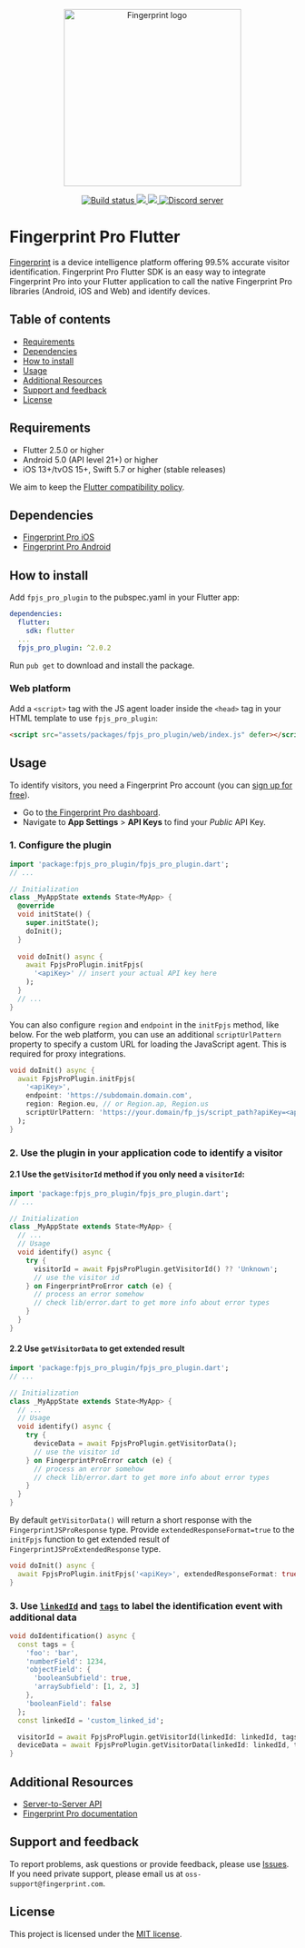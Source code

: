<p align="center">
  <a href="https://fingerprint.com">
    <picture>
     <source media="(prefers-color-scheme: dark)" srcset="https://raw.githubusercontent.com/fingerprintjs/fingerprintjs-pro-flutter/main/res/logo_light.svg" />
     <source media="(prefers-color-scheme: light)" srcset="https://raw.githubusercontent.com/fingerprintjs/fingerprintjs-pro-flutter/main/res/logo_dark.svg" />
     <img src="https://raw.githubusercontent.com/fingerprintjs/fingerprintjs-pro-flutter/main/res/logo_dark.svg" alt="Fingerprint logo" width="312px" />
   </picture>
  </a>
</p>
<p align="center">
  <a href="https://github.com/fingerprintjs/fingerprintjs-pro-flutter/actions/workflows/ci.yml">
    <img src="https://github.com/fingerprintjs/fingerprintjs-pro-flutter/actions/workflows/ci.yml/badge.svg" alt="Build status">
  </a>
  <a href="https://pub.dev/packages/fpjs_pro_plugin">
    <img src="https://img.shields.io/pub/v/fpjs_pro_plugin.svg"/>
  </a>
  <a href="https://opensource.org/licenses/MIT">
    <img src="https://img.shields.io/:license-mit-blue.svg?style=flat"/>
  </a>
  <a href="https://discord.gg/39EpE2neBg">
    <img src="https://img.shields.io/discord/852099967190433792?style=logo&label=Discord&logo=Discord&logoColor=white" alt="Discord server">
  </a>
</p>

# Fingerprint Pro Flutter
[Fingerprint](https://fingerprint.com/) is a device intelligence platform offering 99.5% accurate visitor
identification. Fingerprint Pro Flutter SDK is an easy way to integrate Fingerprint Pro into your Flutter
application to call the native Fingerprint Pro libraries (Android, iOS and Web) and identify devices.

## Table of contents
* [Requirements](#requirements)
* [Dependencies](#dependencies)
* [How to install](#how-to-install)
* [Usage](#usage)
* [Additional Resources](#additional-resources)
* [Support and feedback](#support-and-feedback)
* [License](#license)

## Requirements
- Flutter 2.5.0 or higher
- Android 5.0 (API level 21+) or higher
- iOS 13+/tvOS 15+, Swift 5.7 or higher (stable releases)

We aim to keep the [Flutter compatibility policy](https://docs.flutter.dev/release/compatibility-policy).

## Dependencies
- [Fingerprint Pro iOS](https://github.com/fingerprintjs/fingerprintjs-pro-ios)
- [Fingerprint Pro Android](https://github.com/fingerprintjs/fingerprintjs-pro-android)

## How to install
Add `fpjs_pro_plugin` to the pubspec.yaml in your Flutter app:

```yaml
dependencies:
  flutter:
    sdk: flutter
  ...
  fpjs_pro_plugin: ^2.0.2
```

Run `pub get` to download and install the package.

### Web platform

Add a `<script>` tag with the JS agent loader inside the `<head>` tag in your HTML template to use `fpjs_pro_plugin`:

```html
<script src="assets/packages/fpjs_pro_plugin/web/index.js" defer></script>
```

## Usage
To identify visitors, you need a Fingerprint Pro account (you can [sign up for free](https://dashboard.fingerprintjs.com/signup/)).

- Go to [the Fingerprint Pro dashboard](https://dashboard.fingerprint.com/).
- Navigate to **App Settings** > **API Keys** to find your _Public_ API Key.

### 1. Configure the plugin

```dart
import 'package:fpjs_pro_plugin/fpjs_pro_plugin.dart';
// ...

// Initialization
class _MyAppState extends State<MyApp> {
  @override
  void initState() {
    super.initState();
    doInit();
  }
  
  void doInit() async {
    await FpjsProPlugin.initFpjs(
      '<apiKey>' // insert your actual API key here
    );
  }
  // ...
}
```

You can also configure `region` and `endpoint` in the `initFpjs` method, like below. For the web platform, you can use an additional `scriptUrlPattern` property to specify a custom URL for loading the JavaScript agent. This is required for proxy integrations.
```dart
void doInit() async {
  await FpjsProPlugin.initFpjs(
    '<apiKey>',
    endpoint: 'https://subdomain.domain.com',
    region: Region.eu, // or Region.ap, Region.us
    scriptUrlPattern: 'https://your.domain/fp_js/script_path?apiKey=<apiKey>&version=<version>&loaderVersion=<loaderVersion>'
  );
}
```

### 2. Use the plugin in your application code to identify a visitor

#### 2.1 Use the `getVisitorId` method if you only need a `visitorId`: 

```dart
import 'package:fpjs_pro_plugin/fpjs_pro_plugin.dart';
// ...

// Initialization
class _MyAppState extends State<MyApp> {
  // ...
  // Usage
  void identify() async {
    try {
      visitorId = await FpjsProPlugin.getVisitorId() ?? 'Unknown';
      // use the visitor id
    } on FingerprintProError catch (e) {
      // process an error somehow
      // check lib/error.dart to get more info about error types
    }
  }
}
```

#### 2.2 Use `getVisitorData` to get extended result

```dart
import 'package:fpjs_pro_plugin/fpjs_pro_plugin.dart';
// ...

// Initialization
class _MyAppState extends State<MyApp> {
  // ...
  // Usage
  void identify() async {
    try {
      deviceData = await FpjsProPlugin.getVisitorData();
      // use the visitor id
    } on FingerprintProError catch (e) {
      // process an error somehow
      // check lib/error.dart to get more info about error types
    }
  }
}
```

By default `getVisitorData()` will return a short response with the `FingerprintJSProResponse` type.
Provide `extendedResponseFormat=true` to the `initFpjs` function to get extended result of `FingerprintJSProExtendedResponse` type.

```dart
void doInit() async {
  await FpjsProPlugin.initFpjs('<apiKey>', extendedResponseFormat: true);
}
```

### 3. Use [`linkedId`](https://dev.fingerprint.com/docs/js-agent#linkedid) and [`tags`](https://dev.fingerprint.com/docs/js-agent#tag) to label the identification event with additional data

```dart
void doIdentification() async {
  const tags = {
    'foo': 'bar',
    'numberField': 1234,
    'objectField': {
      'booleanSubfield': true,
      'arraySubfield': [1, 2, 3]
    },
    'booleanField': false
  };
  const linkedId = 'custom_linked_id';

  visitorId = await FpjsProPlugin.getVisitorId(linkedId: linkedId, tags: tags);
  deviceData = await FpjsProPlugin.getVisitorData(linkedId: linkedId, tags: tags);
}
```

## Additional Resources
- [Server-to-Server API](https://dev.fingerprint.com/docs/server-api)
- [Fingerprint Pro documentation](https://dev.fingerprint.com/docs)

## Support and feedback

To report problems, ask questions or provide feedback, please
use [Issues](https://github.com/fingerprintjs/fingerprintjs-pro-flutter/issues). If you need private support, please
email us at `oss-support@fingerprint.com`.

## License
This project is licensed under the [MIT license](https://github.com/fingerprintjs/fingerprintjs-pro-flutter/blob/main/LICENSE).

